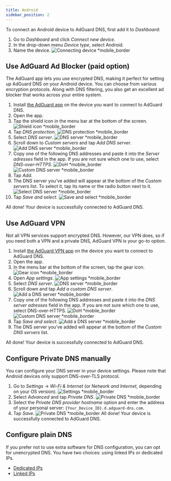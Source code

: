 ```yaml
---
title: Android
sidebar_position: 2
---
```


To connect an Android device to AdGuard DNS, first add it to *Dashboard*:

1. Go to *Dashboard* and click *Connect new device*.
1. In the drop-down menu *Device type*, select Android.
1. Name the device.
    ![Connecting device *mobile_border](https://cdn.adtidy.org/content/kb/dns/private/new_dns/connect/android_ab/choose_android.png)

## Use AdGuard Ad Blocker (paid option)

The AdGuard app lets you use encrypted DNS, making it perfect for setting up AdGuard DNS on your Android device. You can choose from various encryption protocols. Along with DNS filtering, you also get an excellent ad blocker that works across your entire system.

1. Install [the AdGuard app](https://adguard.com/adguard-android/overview.html) on the device you want to connect to AdGuard DNS.
1. Open the app.
1. Tap the shield icon in the menu bar at the bottom of the screen.
    ![Shield icon *mobile_border](https://cdn.adtidy.org/content/kb/dns/private/new_dns/connect/android_ab/android_step3.png)
1. Tap *DNS protection*.
    ![DNS protection *mobile_border](https://cdn.adtidy.org/content/kb/dns/private/new_dns/connect/android_ab/android_step4.png)
1. Select *DNS server*.
    ![DNS server *mobile_border](https://cdn.adtidy.org/content/kb/dns/private/new_dns/connect/android_ab/android_step5.png)
1. Scroll down to *Custom servers* and tap *Add DNS server*.
    ![Add DNS server *mobile_border](https://cdn.adtidy.org/content/kb/dns/private/new_dns/connect/android_ab/android_step6.png)
1. Copy one of the following DNS addresses and paste it into the *Server adresses* field in the app. If you are not sure which one to use, select *DNS-over-HTTPS*.
    ![DoH *mobile_border](https://cdn.adtidy.org/content/kb/dns/private/new_dns/connect/android_ab/android_step7_1.png)
    ![Custom DNS server *mobile_border](https://cdn.adtidy.org/content/kb/dns/private/new_dns/connect/android_ab/android_step7_2.png)
1. Tap *Add*.
1. The DNS server you’ve added will appear at the bottom of the *Custom servers* list. To select it, tap its name or the radio button next to it.
    ![Select DNS server *mobile_border](https://cdn.adtidy.org/content/kb/dns/private/new_dns/connect/android_ab/android_step_9.png)
1. Tap *Save and select*.
    ![Save and select *mobile_border](https://cdn.adtidy.org/content/kb/dns/private/new_dns/connect/android_ab/android_step10.png)

All done! Your device is successfully connected to AdGuard DNS.

## Use AdGuard VPN

Not all VPN services support encrypted DNS. However, our VPN does, so if you need both a VPN and a private DNS, AdGuard VPN is your go-to option.

1. Install [the AdGuard VPN app](https://adguard-vpn.com/android/overview.html) on the device you want to connect to AdGuard DNS.
1. Open the app.
1. In the menu bar at the bottom of the screen, tap the gear icon.
    ![Gear icon *mobile_border](https://cdn.adtidy.org/content/kb/dns/private/new_dns/connect/android_vpn/android_step3.png)
1. Open *App settings*.
    ![App settings *mobile_border](https://cdn.adtidy.org/content/kb/dns/private/new_dns/connect/android_vpn/android_step4.png)
1. Select *DNS server*.
    ![DNS server *mobile_border](https://cdn.adtidy.org/content/kb/dns/private/new_dns/connect/android_vpn/android_step5.png)
1. Scroll down and tap *Add a custom DNS server*.
    ![Add a DNS server *mobile_border](https://cdn.adtidy.org/content/kb/dns/private/new_dns/connect/android_vpn/android_step6.png)
1. Copy one of the following DNS addresses and paste it into the *DNS server adresses* field in the app. If you are not sure which one to use, select DNS-over-HTTPS.
    ![DoH *mobile_border](https://cdn.adtidy.org/content/kb/dns/private/new_dns/connect/android_vpn/android_step7_1.png)
    ![Custom DNS server *mobile_border](https://cdn.adtidy.org/content/kb/dns/private/new_dns/connect/android_vpn/android_step7_2.png)
1. Tap *Save and select*.
    ![Add a DNS server *mobile_border](https://cdn.adtidy.org/content/kb/dns/private/new_dns/connect/android_vpn/android_step8.png)
1. The DNS server you’ve added will appear at the bottom of the *Custom DNS servers* list.

All done! Your device is successfully connected to AdGuard DNS.

## Configure Private DNS manually

You can configure your DNS server in your device settings. Please note that Android devices only support DNS-over-TLS protocol.

1. Go to *Settings* → *Wi-Fi & Internet* (or *Network and Internet*, depending on your OS version).
    ![Settings *mobile_border](https://cdn.adtidy.org/content/kb/dns/private/new_dns/connect/android_manual/manual_step1.png)
1. Select *Advanced* and tap *Private DNS*.
    ![Private DNS *mobile_border](https://cdn.adtidy.org/content/kb/dns/private/new_dns/connect/android_manual/manual_step2.png)
1. Select the *Private DNS provider hostname* option and enter the address of your personal server: `{Your_Device_ID}.d.adguard-dns.com`.
1. Tap *Save*.
    ![Private DNS *mobile_border](https://cdn.adtidy.org/content/kb/dns/private/new_dns/connect/android_manual/manual_step4.png)
All done! Your device is successfully connected to AdGuard DNS.

## Configure plain DNS

If you prefer not to use extra software for DNS configuration, you can opt for unencrypted DNS. You have two choices: using linked IPs or dedicated IPs.

- [Dedicated IPs](/private-dns/connect-devices/other-options/dedicated-ip.md)
- [Linked IPs](/private-dns/connect-devices/other-options/linked-ip.md)
